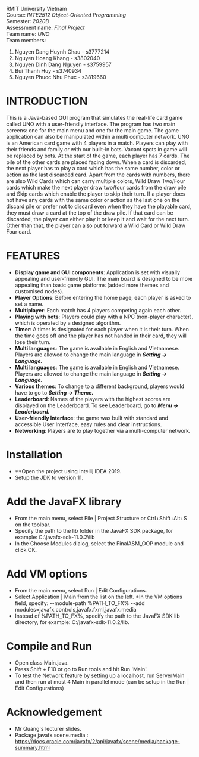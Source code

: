 RMIT University Vietnam \
Course: *INTE2512 Object-Oriented Programming* \
Semester: *2020B* \
Assessment name: *Final Project* \
Team name: *UNO* \
Team members: 
1. Nguyen Dang Huynh Chau - s3777214
2. Nguyen Hoang Khang - s3802040
3. Nguyen Dinh Dang Nguyen - s3759957
4. Bui Thanh Huy - s3740934
5. Nguyen Phuoc Nhu Phuc - s3819660

# INTRODUCTION
This is a Java-based GUI program that simulates the real-life card game called UNO with a user-friendly interface. The program has two main screens: one for the main menu and one for the main game. The game application can also be manipulated within a multi computer network. UNO is an American card game with 4 players in a match. Players can play with their friends and family or with our built-in bots. Vacant spots in game will be replaced by bots.
At the start of the game, each player has 7 cards. The pile of the other cards are placed facing down. When a card is discarded, the next player has to play a card which has the same number, color or action as the last discarded card. Apart from the cards with numbers, there are also Wild Cards which can carry multiple colors, Wild Draw Two/Four cards which make the next player draw two/four cards from the draw pile and Skip cards which enable the player to skip their turn. If a player does not have any cards with the same color or action as the last one on the discard pile or prefer not to discard even when they have the playable card, they must draw a card at the top of the draw pile. If that card can be discarded, the player can either play it or keep it and wait for the next turn. Other than that, the player can also put forward a Wild Card or Wild Draw Four card. 
# FEATURES
* **Display game and GUI components**: Application is set with visually appealing and user-friendly GUI. The main board is designed to be more appealing than basic game platforms (added more themes and customised nodes). 
* **Player Options**: Before entering the home page, each player is asked to set a name.
* **Multiplayer**: Each match has 4 players competing again each other.
* **Playing with bots**: Players could play with a NPC (non-player character), which is operated by a designed algorithm.
* **Timer**: A timer is designated for each player when it is their turn. When the time goes off and the player has not handed in their card, they will lose their turn.
* **Multi languages**: The game is available in English and Vietnamese. Players are allowed to change the main language in _**Setting &#8594; Language.**_
* **Multi languages**: The game is available in English and Vietnamese. Players are allowed to change the main language in _**Setting &#8594; Language.**_
* **Various themes**: To change to a different background, players would have to go to _**Setting &#8594; Theme.**_
* **Leaderboard**: Names of the players with the highest scores are displayed on the Leaderboard. To see Leaderboard, go to _**Menu &#8594; Leaderboard.**_ 
* **User-friendly Interface**: the game was built with standard and accessible User Interface, easy rules and clear instructions.
* **Networking**: Players are to play together via a multi-computer network.
# Installation
* **Open the project using Intellij IDEA 2019.
* Setup the JDK to version 11.
# Add the JavaFX library
* From the main menu, select File | Project Structure or Ctrl+Shift+Alt+S on the toolbar.
* Specify the path to the lib folder in the JavaFX SDK package, for example: C:\javafx-sdk-11.0.2\lib
* In the Choose Modules dialog, select the FinalASM_OOP module and click OK.
# Add VM options
* From the main menu, select Run | Edit Configurations.
* Select Application | Main from the list on the left. *In the VM options field, specify: --module-path %PATH_TO_FX% --add     modules=javafx.controls,javafx.fxml,javafx.media
* Instead of %PATH_TO_FX%, specify the path to the JavaFX SDK lib directory, for example: C:/javafx-sdk-11.0.2/lib.
# Compile and Run
* Open class Main.java.
* Press Shift + F10 or go to Run tools and hit Run 'Main'.
* To test the Network feature by setting up a localhost, run ServerMain and then run at most 4 Main in parallel mode (can be setup in the Run | Edit Configurations)
# Acknowledgement
* Mr Quang's lecturer slides.
* Package javafx.scene.media : https://docs.oracle.com/javafx/2/api/javafx/scene/media/package-summary.html
